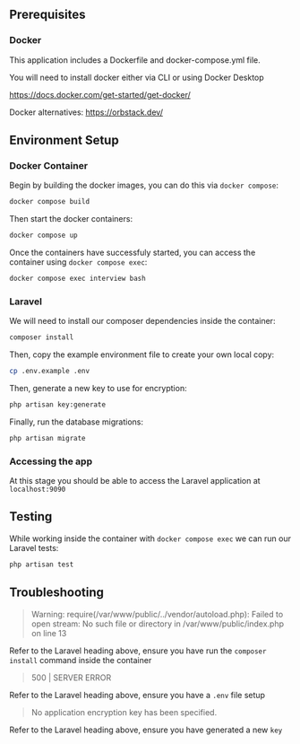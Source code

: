 ## Prerequisites

### Docker

This application includes a Dockerfile and docker-compose.yml file.

You will need to install docker either via CLI or using Docker Desktop

https://docs.docker.com/get-started/get-docker/

Docker alternatives:
https://orbstack.dev/


## Environment Setup

### Docker Container

Begin by building the docker images, you can do this via `docker compose`:

```bash
docker compose build
```

Then start the docker containers:

```bash
docker compose up
```

Once the containers have successfuly started, you can access the container using `docker compose exec`:

```bash
docker compose exec interview bash
```

### Laravel

We will need to install our composer dependencies inside the container:

```bash
composer install
```

Then, copy the example environment file to create your own local copy:

```bash
cp .env.example .env
```

Then, generate a new key to use for encryption:

```bash
php artisan key:generate
```

Finally, run the database migrations:

```bash
php artisan migrate
```

### Accessing the app

At this stage you should be able to access the Laravel application at `localhost:9090`

## Testing

While working inside the container with `docker compose exec` we can run our Laravel tests:

```bash
php artisan test
```

## Troubleshooting

> Warning: require(/var/www/public/../vendor/autoload.php): Failed to open stream: No such file or directory in /var/www/public/index.php on line 13

Refer to the Laravel heading above, ensure you have run the `composer install` command inside the container

> 500 | SERVER ERROR

Refer to the Laravel heading above, ensure you have a `.env` file setup

> No application encryption key has been specified.

Refer to the Laravel heading above, ensure you have generated a new `key`


